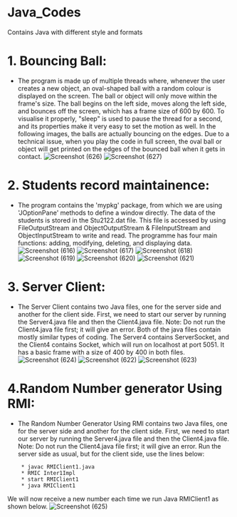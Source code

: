 # Java_Codes
Contains Java with different style and formats
# 1. Bouncing Ball:
* The program is made up of multiple threads where, whenever the user creates a new object, an oval-shaped ball with a random colour is displayed on the screen. The ball or object will only move within the frame's size. The ball begins on the left side, moves along the left side, and bounces off the screen, which has a frame size of 600 by 600. To visualise it properly, "sleep" is used to pause the thread for a second, and its properties make it very easy to set the motion as well. In the following images, the balls are actually bouncing on the edges. Due to a technical issue, when you play the code in full screen, the oval ball or object will get printed on the edges of the bounced ball when it gets in contact.
![Screenshot (626)](https://user-images.githubusercontent.com/112277897/218144206-9c9e3956-0a7f-4889-9e6b-9190a701e6bb.png)
![Screenshot (627)](https://user-images.githubusercontent.com/112277897/218144211-ad6327dd-ea6f-48df-af73-b4038c9a8525.png)
# 2. Students record maintainence:
* The program contains the 'mypkg' package, from which we are using 'JOptionPane' methods to define a window directly. The data of the students is stored in the Stu2122.dat file. This file is accessed by using FileOutputStream and ObjectOutputStream & FileInputStream and ObjectInputStream to write and read. The programme has four main functions: adding, modifying, deleting, and displaying data.
![Screenshot (616)](https://user-images.githubusercontent.com/112277897/217444244-0bcf2f75-cf9b-4db0-b848-cbd726d052c1.png)
![Screenshot (617)](https://user-images.githubusercontent.com/112277897/217444245-3d39d499-b5c5-4ecd-8ea2-6abec11ee72a.png)
![Screenshot (618)](https://user-images.githubusercontent.com/112277897/217444247-e3ddd323-7893-4e76-8f11-6eeab5ba5bbe.png)
![Screenshot (619)](https://user-images.githubusercontent.com/112277897/217444345-7354892d-7a91-42e2-ad29-6fd8d84c0bf6.png)
![Screenshot (620)](https://user-images.githubusercontent.com/112277897/217444347-3bec3867-be13-459a-bd2a-1e724b60c9c9.png)
![Screenshot (621)](https://user-images.githubusercontent.com/112277897/217444348-4679db72-a790-4a8b-807b-cdbd88083447.png)
# 3. Server Client:
* The Server Client contains two Java files, one for the server side and another for the client side. First, we need to start our server by running the Server4.java file and then the Client4.java file. Note: Do not run the Client4.java file first; it will give an error. Both of the java files contain mostly similar types of coding. The Server4 contains ServerSocket, and the Client4 contains Socket, which will run on localhost at port 5051. It has a basic frame with a size of 400 by 400 in both files. 
![Screenshot (624)](https://user-images.githubusercontent.com/112277897/217444359-0ac09099-1c44-4612-bca0-9d8ca6e121b4.png)
![Screenshot (622)](https://user-images.githubusercontent.com/112277897/217444351-d98e13ba-191f-478a-86f7-595874371e02.png)
![Screenshot (623)](https://user-images.githubusercontent.com/112277897/217444356-9c55e1c1-a687-4e28-9057-e6e4c6999d0f.png)
# 4.Random Number generator Using RMI:
* The Random Number Generator Using RMI contains two Java files, one for the server side and another for the client side. First, we need to start our server by running the Server4.java file and then the Client4.java file. Note: Do not run the Client4.java file first; it will give an error. Run the server side as usual, but for the client side, use the lines below:
     ```
      * javac RMIClient1.java
      * RMIC Inter1Impl
      * start RMIClient1
      * java RMIClient1
     ```
We will now receive a new number each time we run Java RMIClient1 as shown below.
![Screenshot (625)](https://user-images.githubusercontent.com/112277897/217444361-d2f51e64-b0d9-49f8-9a20-7218387f2a61.png)
